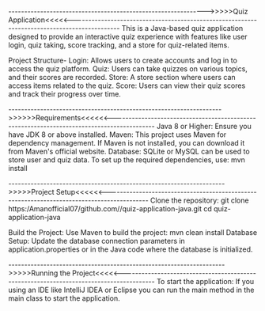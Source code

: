 -------------------------------------------------------------->>>>>Quiz Application<<<<<---------------------------------------------------------------------------------------------
This is a Java-based quiz application designed to provide an interactive quiz experience with features like user login, quiz taking, score tracking, and a store for quiz-related items.

Project Structure-
Login: Allows users to create accounts and log in to access the quiz platform.
Quiz: Users can take quizzes on various topics, and their scores are recorded.
Store: A store section where users can access items related to the quiz.
Score: Users can view their quiz scores and track their progress over time.


------------------------------------------------------------------->>>>>>Requirements<<<<<<-------------------------------------------------------------------------------------------
Java 8 or Higher: Ensure you have JDK 8 or above installed.
Maven: This project uses Maven for dependency management. If Maven is not installed, you can download it from Maven's official website.
Database: SQLite or MySQL can be used to store user and quiz data.
To set up the required dependencies, use:
mvn install

-------------------------------------------------------------------->>>>>Project Setup<<<<<<-------------------------------------------------------------------------------------------
Clone the repository:
git clone https:/Amanofficial07/github.com//quiz-application-java.git
cd quiz-application-java

Build the Project: Use Maven to build the project:
mvn clean install
Database Setup: Update the database connection parameters in application.properties or in the Java code where the database is initialized.

-------------------------------------------------------------------->>>>>Running the Project<<<<<----------------------------------------------------------------------------------------
To start the application:
If you using an IDE like IntelliJ IDEA or Eclipse you can run the main method in the main class to start the application.
